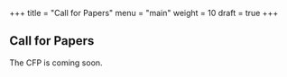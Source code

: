 +++
title = "Call for Papers"
menu = "main"
weight = 10
draft = true
+++

## Call for Papers

The CFP is coming soon.
